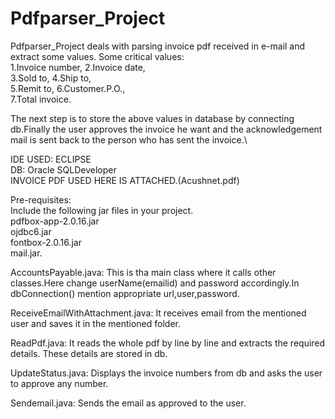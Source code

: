 # Pdfparser_Project
Pdfparser_Project deals with parsing invoice pdf received in e-mail and extract some values. Some critical values:\
1.Invoice number, 
2.Invoice date,  
3.Sold to, 
4.Ship to,  
5.Remit to, 
6.Customer.P.O.,  
7.Total invoice.

The next step is to store the above values in database by connecting db.Finally the user approves the invoice he want and the acknowledgement mail is sent back to the person who has sent the invoice.\

IDE USED: ECLIPSE\
DB:       Oracle SQLDeveloper\
INVOICE PDF USED HERE IS ATTACHED.(Acushnet.pdf)

Pre-requisites:\
Include the following jar files in your project.\
pdfbox-app-2.0.16.jar\
ojdbc6.jar\
fontbox-2.0.16.jar\
mail.jar.

AccountsPayable.java: This is tha main class where it calls other classes.Here change userName(emailid) and password accordingly.In dbConnection() mention appropriate url,user,password.

ReceiveEmailWithAttachment.java: It receives email from the mentioned user and saves it in the mentioned folder.

ReadPdf.java: It reads the whole pdf by line by line and extracts the required details. These details are stored in db.

UpdateStatus.java: Displays the invoice numbers from db and asks the user to approve any number.

Sendemail.java: Sends the email as approved to the user.



